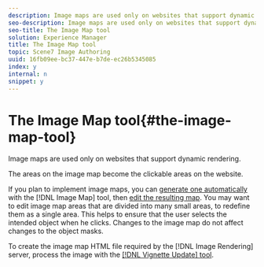 ```yaml
---
description: Image maps are used only on websites that support dynamic rendering.
seo-description: Image maps are used only on websites that support dynamic rendering.
seo-title: The Image Map tool
solution: Experience Manager
title: The Image Map tool
topic: Scene7 Image Authoring
uuid: 16fb09ee-bc37-447e-b7de-ec26b5345085
index: y
internal: n
snippet: y
---
```


# The Image Map tool{#the-image-map-tool}

Image maps are used only on websites that support dynamic rendering.

The areas on the image map become the clickable areas on the website.

If you plan to implement image maps, you can [generate one automatically](../../c-vat-obj-pg/c-vat-img-maps/t-vat-create-img-map.md#task-a6fa69cb34ce4244ab31940c4de08f59) with the [!DNL Image Map] tool, then [edit the resulting map](../../c-vat-obj-pg/c-vat-img-maps/t-vat-edit-img-map.md#task-c36b75f043b3402da9caf6062f8231ba). You may want to edit image map areas that are divided into many small areas, to redefine them as a single area. This helps to ensure that the user selects the intended object when he clicks. Changes to the image map do not affect changes to the object masks.

To create the image map HTML file required by the [!DNL Image Rendering] server, process the image with the [ [!DNL Vignette Update] tool](../../c-vat-gs/c-vat-prep-img-dyn-rend/c-vat-img-rend-sys/c-vat-abt-vign-update-tool.md#concept-61c09096c9384766b30097c814780780). 
